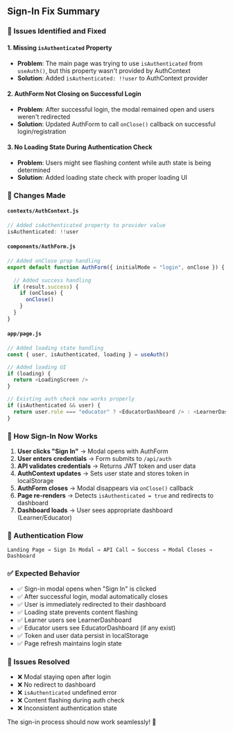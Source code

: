 ## Sign-In Fix Summary

### 🔧 Issues Identified and Fixed

#### 1. **Missing `isAuthenticated` Property**
- **Problem**: The main page was trying to use `isAuthenticated` from `useAuth()`, but this property wasn't provided by AuthContext
- **Solution**: Added `isAuthenticated: !!user` to AuthContext provider

#### 2. **AuthForm Not Closing on Successful Login**
- **Problem**: After successful login, the modal remained open and users weren't redirected
- **Solution**: Updated AuthForm to call `onClose()` callback on successful login/registration

#### 3. **No Loading State During Authentication Check**
- **Problem**: Users might see flashing content while auth state is being determined
- **Solution**: Added loading state check with proper loading UI

### 🚀 Changes Made

#### `contexts/AuthContext.js`
```javascript
// Added isAuthenticated property to provider value
isAuthenticated: !!user
```

#### `components/AuthForm.js`
```javascript
// Added onClose prop handling
export default function AuthForm({ initialMode = "login", onClose }) {
  
  // Added success handling
  if (result.success) {
    if (onClose) {
      onClose()
    }
  }
}
```

#### `app/page.js`
```javascript
// Added loading state handling
const { user, isAuthenticated, loading } = useAuth()

// Added loading UI
if (loading) {
  return <LoadingScreen />
}

// Existing auth check now works properly
if (isAuthenticated && user) {
  return user.role === "educator" ? <EducatorDashboard /> : <LearnerDashboard />
}
```

### 🧪 How Sign-In Now Works

1. **User clicks "Sign In"** → Modal opens with AuthForm
2. **User enters credentials** → Form submits to `/api/auth`
3. **API validates credentials** → Returns JWT token and user data
4. **AuthContext updates** → Sets user state and stores token in localStorage
5. **AuthForm closes** → Modal disappears via `onClose()` callback
6. **Page re-renders** → Detects `isAuthenticated = true` and redirects to dashboard
7. **Dashboard loads** → User sees appropriate dashboard (Learner/Educator)

### 🔄 Authentication Flow

```
Landing Page → Sign In Modal → API Call → Success → Modal Closes → Dashboard
```

### ✅ Expected Behavior

- ✅ Sign-in modal opens when "Sign In" is clicked
- ✅ After successful login, modal automatically closes
- ✅ User is immediately redirected to their dashboard
- ✅ Loading state prevents content flashing
- ✅ Learner users see LearnerDashboard
- ✅ Educator users see EducatorDashboard (if any exist)
- ✅ Token and user data persist in localStorage
- ✅ Page refresh maintains login state

### 🚫 Issues Resolved

- ❌ Modal staying open after login
- ❌ No redirect to dashboard
- ❌ `isAuthenticated` undefined error
- ❌ Content flashing during auth check
- ❌ Inconsistent authentication state

The sign-in process should now work seamlessly! 🎉
